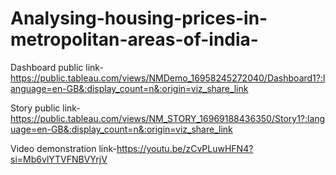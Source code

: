 # Analysing-housing-prices-in-metropolitan-areas-of-india-


Dashboard public link-https://public.tableau.com/views/NMDemo_16958245272040/Dashboard1?:language=en-GB&:display_count=n&:origin=viz_share_link

Story public link-https://public.tableau.com/views/NM_STORY_16969188436350/Story1?:language=en-GB&:display_count=n&:origin=viz_share_link

Video demonstration link-https://youtu.be/zCvPLuwHFN4?si=Mb6vlYTVFNBVYrjV
